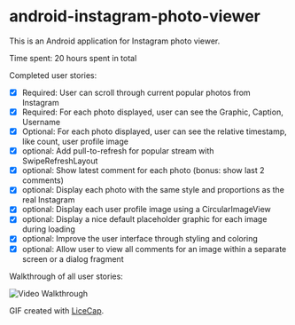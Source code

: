 android-instagram-photo-viewer
==============================
This is an Android application for Instagram photo viewer.

Time spent: 20 hours spent in total

Completed user stories:

 * [x] Required: User can scroll through current popular photos from Instagram
 * [x] Required: For each photo displayed, user can see the Graphic, Caption, Username
 * [x] Optional: For each photo displayed, user can see the relative timestamp, like count, user profile image
 * [x] optional: Add pull-to-refresh for popular stream with SwipeRefreshLayout
 * [x] optional: Show latest comment for each photo (bonus: show last 2 comments)
 * [x] optional: Display each photo with the same style and proportions as the real Instagram
 * [x] optional: Display each user profile image using a CircularImageView
 * [x] optional: Display a nice default placeholder graphic for each image during loading
 * [x] optional: Improve the user interface through styling and coloring
 * [x] optional: Allow user to view all comments for an image within a separate screen or a dialog fragment

Walkthrough of all user stories:

![Video Walkthrough](instagram_photo_viewer_demo.gif)

GIF created with [LiceCap](http://www.cockos.com/licecap/).

